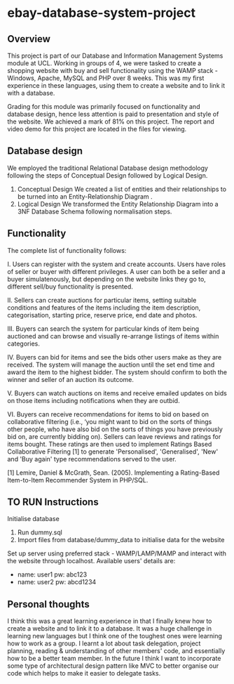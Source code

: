 # ebay-database-system-project

## Overview
This project is part of our Database and Information Management Systems module at UCL. Working in groups of 4, we were tasked to create a shopping website with buy and sell functionality using the WAMP stack - Windows, Apache, MySQL and PHP over 8 weeks. This was my first experience in these languages, using them to create a website and to link it with a database. 

Grading for this module was primarily focused on functionality and database design, hence less attention is paid to presentation and style of the website. We achieved a mark of 81% on this project. The report and video demo for this project are located in the files for viewing.

## Database design
We employed the traditional Relational Database design methodology following the steps of Conceptual Design followed by Logical Design.
1. Conceptual Design
We created a list of entities and their relationships to be turned into an Entity-Relationship Diagram .
2. Logical Design
We transformed the Entity Relationship Diagram into a 3NF Database Schema following normalisation steps.  

## Functionality
The complete list of functionality follows:
 	
I. Users can register with the system and create accounts. Users have roles of seller or buyer with different privileges.
A user can both be a seller and a buyer simulatenously, but depending on the website links they go to, different sell/buy functionality is presented. 

II. Sellers can create auctions for particular items, setting suitable conditions and features of the items including the item description, categorisation, starting price, reserve price, end date and photos.

III. Buyers can search the system for particular kinds of item being auctioned and can browse and visually re-arrange listings of items within categories.

IV. Buyers can bid for items and see the bids other users make as they are received. The system will manage the auction until the set end time and award the item to the highest bidder. The system should confirm to both the winner and seller of an auction its outcome.

V. Buyers can watch auctions on items and receive emailed updates on bids on those items including notifications when they are outbid.

VI. Buyers can receive recommendations for items to bid on based on collaborative filtering (i.e., ‘you might want to bid on the sorts of things other people, who have also bid on the sorts of things you have previously bid on, are currently bidding on).
Sellers can leave reviews and ratings for items bought. These ratings are then used to implement Ratings Based Collaborative Filtering [1] to generate 'Personalised', 'Generalised', 'New' and 'Buy again' type recommendations served to the user. 

[1] Lemire, Daniel & McGrath, Sean. (2005). Implementing a Rating-Based Item-to-Item Recommender System in PHP/SQL. 

## TO RUN Instructions
Initialise database
1. Run dummy.sql
2. Import files from database/dummy_data to initialise data for the website

Set up server using preferred stack - WAMP/LAMP/MAMP and interact with the website through localhost. Available users' details are:
- name: user1 pw: abc123
- name: user2 pw: abcd1234

## Personal thoughts 
I think this was a great learning experience in that I finally knew how to create a website and to link it to a database. It was a huge challenge in learning new languages but I think one of the toughest ones were learning how to work as a group. I learnt a lot about task delegation, project planning, reading & understanding of other members' code, and essentially how to be a better team member. In the future I think I want to incorporate some type of architectural design pattern like MVC to better organise our code which helps to make it easier to delegate tasks. 
